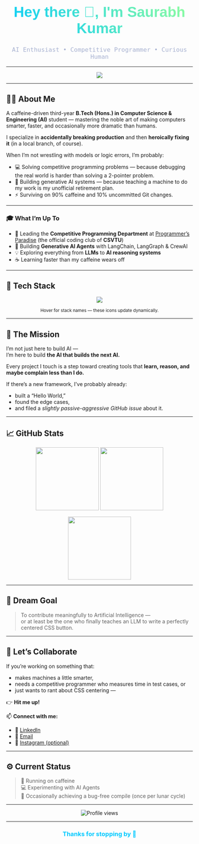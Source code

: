 <!-- =============================== -->
<!-- 🌙 SAURABH KUMAR | GITHUB PROFILE README -->
<!-- =============================== -->

<h1 align="center" style="font-family: 'Poppins', sans-serif; font-size: 2.8em; background: -webkit-linear-gradient(45deg, #00C9FF, #92FE9D); -webkit-background-clip: text; -webkit-text-fill-color: transparent;">
  Hey there 👋, I'm Saurabh Kumar
</h1>

<h3 align="center" style="font-family: 'Fira Code', monospace; color:#a8b2d1; font-weight:400;">
  AI Enthusiast • Competitive Programmer • Curious Human
</h3>

---

<p align="center">
  <img src="https://readme-typing-svg.herokuapp.com?font=Fira+Code&pause=1500&color=00C9FF&center=true&vCenter=true&width=500&lines=Designing+AI+that+learns+to+build+AI.;Breaking+code+to+fix+the+world.;90%25+Caffeine,+10%25+Uncommitted+Git+Changes.">
</p>

---

## 🧑‍💻 About Me  

A caffeine-driven third-year **B.Tech (Hons.) in Computer Science & Engineering (AI)** student — mastering the noble art of making computers smarter, faster, and occasionally more dramatic than humans.

I specialize in **accidentally breaking production** and then **heroically fixing it** (in a local branch, of course).

When I’m not wrestling with models or logic errors, I’m probably:  
- 💻 Solving competitive programming problems — because debugging the real world is harder than solving a 2-pointer problem.  
- 🤖 Building generative AI systems — because teaching a machine to do my work is my unofficial retirement plan.  
- ⚡ Surviving on 90% caffeine and 10% uncommitted Git changes.  

---

### 🎓 What I’m Up To

- 🧩 Leading the **Competitive Programming Department** at [Programmer’s Paradise](#) (the official coding club of **CSVTU**)  
- 🧠 Building **Generative AI Agents** with LangChain, LangGraph & CrewAI  
- 💡 Exploring everything from **LLMs** to **AI reasoning systems**  
- ☕ Learning faster than my caffeine wears off  

---

## 🧰 Tech Stack

<p align="center">
  <a href="#"><img src="https://skillicons.dev/icons?i=python,cpp,fastapi,tensorflow,pytorch,langchain,react,nextjs,git,github,vscode" /></a>
</p>

<p align="center">
  <sub>Hover for stack names — these icons update dynamically.</sub>
</p>


---

## 🚀 The Mission  

I’m not just here to build AI —  
I’m here to build **the AI that builds the next AI.**

Every project I touch is a step toward creating tools that **learn, reason, and maybe complain less than I do.**

If there’s a new framework, I’ve probably already:  
- built a “Hello World,”  
- found the edge cases,  
- and filed a *slightly passive-aggressive GitHub issue* about it.

---

## 📈 GitHub Stats

<p align="center">
  <img src="https://github-readme-stats.vercel.app/api?username=saurabhkumar&show_icons=true&theme=nightowl&hide_border=true" height="170" />
  <img src="https://github-readme-streak-stats.herokuapp.com/?user=saurabhkumar&theme=nightowl&hide_border=true" height="170" />
</p>

<p align="center">
  <img src="https://github-readme-stats.vercel.app/api/top-langs/?username=saurabhkumar&layout=compact&theme=nightowl&hide_border=true" height="170" />
</p>

---

## 💭 Dream Goal  

> To contribute meaningfully to Artificial Intelligence —  
> or at least be the one who finally teaches an LLM to write a perfectly centered CSS button.

---

## 🤝 Let’s Collaborate  

If you’re working on something that:
- makes machines a little smarter,  
- needs a competitive programmer who measures time in test cases, or  
- just wants to rant about CSS centering —  

👉 **Hit me up!**

📫 **Connect with me:**  
- 💼 [LinkedIn](#)  
- 📧 [Email](#)  
- 📸 [Instagram (optional)](#)

---

## ⚙️ Current Status  

> 🧃 Running on caffeine  
> 💻 Experimenting with AI Agents  
> 🧩 Occasionally achieving a bug-free compile (once per lunar cycle)

---

<p align="center">
  <img src="https://komarev.com/ghpvc/?username=saurabhkumar&label=Profile+Views&color=00C9FF&style=flat-square" alt="Profile views"/>
</p>

---

<h3 align="center" style="color:#00C9FF;">Thanks for stopping by 🚀</h3>

<!-- =============================== -->
<!-- END OF README -->
<!-- =============================== -->
